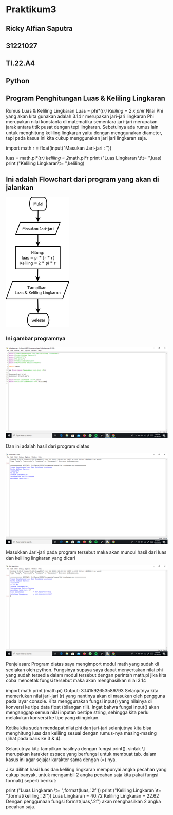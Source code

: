 # Praktikum3
## Ricky Alfian Saputra
## 31221027
## TI.22.A4

## Python
## Program Penghitungan Luas & Keliling Lingkaran

Rumus Luas & Keliling Lingkaran
Luas     = phi*(r*r)
Keliling = 2 x phi*r
Nilai Phi yang akan kita gunakan adalah 3.14
r merupakan jari-jari lingkaran
Phi merupakan nilai konstanta di matematika sementara jari-jari merupakan jarak antara titik pusat dengan tepi lingkaran. Sebetulnya ada rumus lain untuk menghitung keliling lingkaran yaitu dengan menggunakan diameter, tapi pada kasus ini kita cukup menggunakan jari jari lingkaran saja.


import math
r = float(input("Masukan Jari-jari : "))

luas = math.pi*(r*r)
keliling = 2*math.pi*r
print ("Luas Lingkaran \t\t= ",luas)
print ("Keliling Lingkaran\t= ",keliling)


## Ini adalah Flowchart dari program yang akan di jalankan

![](Gambar/flw%20chrt.png)


### Ini gambar programnya

![](Gambar/Screenshot%20(10).png)

Dan ini adalah hasil dari program diatas

![](Gambar/Screenshot%20(11).png)

Masukkan Jari-jari pada program tersebut
maka akan muncul hasil dari luas dan keliling lingkaran yang dicari

![](Gambar/Screenshot%20(12).png)

Penjelasan:
Program diatas saya mengimport modul math yang sudah di sediakan oleh python. Fungsinya supaya saya dapat menyertakan nilai phi yang sudah tersedia dalam modul tersebut dengan perintah math.pi jika kita coba mencetak fungsi tersebut maka akan menghasilkan nilai 3.14

import math
print (math.pi)
Output:
3.141592653589793
Selanjutnya kita memerlukan nilai jari-jari (r) yang nantinya akan di masukan oleh pengguna pada layar console. Kita menggunakan fungsi input() yang nilainya di konversi ke tipe data float (bilangan riil). Ingat bahwa fungsi input() akan menganggap semua nilai inputan bertipe string, sehingga kita perlu melakukan konversi ke tipe yang diinginkan.

Ketika kita sudah mendapat nilai phi dan jari-jari selanjutnya kita bisa menghitung luas dan keliling sesuai dengan rumus-nya masing-masing (lihat pada baris ke 3 & 4).

Selanjutnya kita tampilkan hasilnya dengan fungsi print(). sintak \t merupakan karakter espace yang berfungsi untuk membuat tab. dalam kasus ini agar sejajar karakter sama dengan (=) nya.

Jika dilihat hasil luas dan keliling lingkaran mempunyai angka pecahan yang cukup banyak, untuk mengambil 2 angka pecahan saja kita pakai fungsi format() seperti berikut:

print ("Luas Lingkaran \t= ",format(luas,'.2f'))
print ("Keliling Lingkaran \t= ",format(keliling,'.2f'))
Luas Lingkaran          =  40.72
Keliling Lingkaran      =  22.62
Dengan penggunaan fungsi format(luas,'.2f') akan menghasilkan 2 angka pecahan saja.